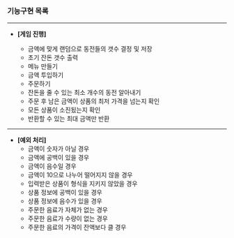 ### 기능구현 목록

---

- **[게임 진행]**

    - 금액에 맞게 랜덤으로 동전들의 갯수 결정 및 저장
    - 초기 잔돈 갯수 출력
    - 메뉴 만들기
    - 금액 투입하기
    - 주문하기
    - 잔돈을 줄 수 있는 최소 개수의 동전 알아내기
    - 주문 후 남은 금액이 상품의 최저 가격을 넘는지 확인
    - 모든 상품이 소진됬는지 확인
    - 반환할 수 있는 최대 금액만 반환

---

- **[예외 처리]**
    - 금액이 숫자가 아닐 경우
    - 금액에 공백이 있을 경우
    - 금액이 음수일 경우
    - 금액이 10으로 나누어 떨어지지 않을 경우
    - 입력받은 상품이 형식을 지키지 않았을 경우
    - 상품 정보에 공백이 있을 경우
    - 상품 정보에 음수가 있을 경우
    - 주문한 음료가 자체가 없는 경우
    - 주문한 음료가 수량이 없는 경우
    - 주문한 음료의 가격이 잔액보다 클 경우
